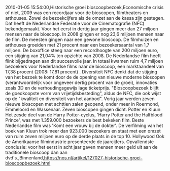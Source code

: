 2010-01-05 15:54:00,Historische groei bioscoopbezoek,Economische crisis of niet, 2009 was een recordjaar voor de bioscopen, filmtheaters en arthouses. Zowel de bezoekcijfers als de omzet aan de kassa zijn gestegen. Dat heeft de Nederlandse Federatie voor de Cinematografie (NFC) bekendgemaakt. Voor het eerst in dertig jaar gingen meer dan 27 miljoen mensen naar de bioscoop. In 2008 gingen er nog 23,6 miljoen mensen naar de film. De meesten gingen naar een gewone bioscoop. De filmhuizen en arthouses groeiden met 21 procent naar een bezoekersaantal van 1,7 miljoen. De boxoffice steeg naar een recordhoogte van 200 miljoen euro, een stijging van 21,04% ten opzichte van 2008. De Nederlandse film heeft flink bijgedragen aan dit succesvolle jaar. In totaal kwamen ruim 4,7 miljoen bezoekers voor Nederlandse films naar de bioscoop, een marktaandeel van 17,38 procent (2008: 17,81 procent) . Diversiteit NFC denkt dat de stijging van het bezoek te komt door de de opening van nieuwe moderne bioscopen (verantwoordelijk voor ongeveer dertig procent van de groei), innovaties zoals 3D en de verhoudingsgewijs lage ticketprijs. "Bioscoopbezoek blijft de goedkoopste vorm van vrijetijdsbesteding", aldus de NFC, die ook wijst op de "kwaliteit en diversiteit van het aanbod". Vorig jaar werden zeven nieuwe bioscopen met achttien zalen geopend, onder meer in Roermond, Emmeloord en Wassenaar. Zeven bioscopen gingen dicht. Potter en Kluun Het zesde deel van de Harry Potter-cyclus, 'Harry Potter and the Halfblood Prince', was met 1.359.000 bezoekers de best bekeken film. Beste Nederlandse film was 'Komt een vrouw bij de dokter'. De verfilming van het boek van Kluun trok meer dan 923.000 bezoekers en staat met een omzet van ruim zeven miljoen euro op de derde plaats in de top 10. Hollywood Ook de Amerikaanse filmindustrie presenteerde de jaarcijfers. Opvallendste conclusie: voor het eerst in acht jaar gaven mensen meer geld uit aan de traditionele bioscoop dan aan dvd's.,Binnenland,https://nos.nl/artikel/127027-historische-groei-bioscoopbezoek.html